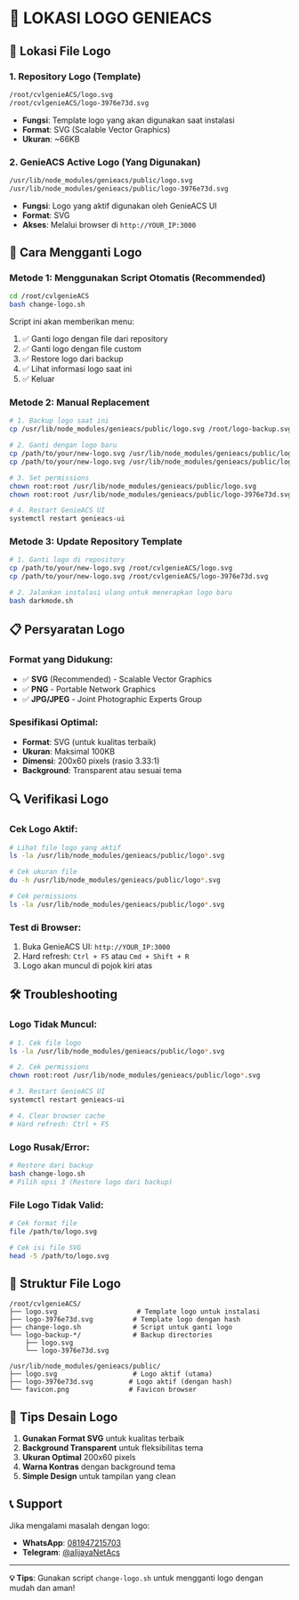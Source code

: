 # 📍 **LOKASI LOGO GENIEACS**

## 🎯 **Lokasi File Logo**

### 1. **Repository Logo (Template)**
```bash
/root/cvlgenieACS/logo.svg
/root/cvlgenieACS/logo-3976e73d.svg
```
- **Fungsi**: Template logo yang akan digunakan saat instalasi
- **Format**: SVG (Scalable Vector Graphics)
- **Ukuran**: ~66KB

### 2. **GenieACS Active Logo (Yang Digunakan)**
```bash
/usr/lib/node_modules/genieacs/public/logo.svg
/usr/lib/node_modules/genieacs/public/logo-3976e73d.svg
```
- **Fungsi**: Logo yang aktif digunakan oleh GenieACS UI
- **Format**: SVG
- **Akses**: Melalui browser di `http://YOUR_IP:3000`

## 🔧 **Cara Mengganti Logo**

### **Metode 1: Menggunakan Script Otomatis (Recommended)**
```bash
cd /root/cvlgenieACS
bash change-logo.sh
```

Script ini akan memberikan menu:
1. ✅ Ganti logo dengan file dari repository
2. ✅ Ganti logo dengan file custom
3. ✅ Restore logo dari backup
4. ✅ Lihat informasi logo saat ini
5. ✅ Keluar

### **Metode 2: Manual Replacement**
```bash
# 1. Backup logo saat ini
cp /usr/lib/node_modules/genieacs/public/logo.svg /root/logo-backup.svg

# 2. Ganti dengan logo baru
cp /path/to/your/new-logo.svg /usr/lib/node_modules/genieacs/public/logo.svg
cp /path/to/your/new-logo.svg /usr/lib/node_modules/genieacs/public/logo-3976e73d.svg

# 3. Set permissions
chown root:root /usr/lib/node_modules/genieacs/public/logo.svg
chown root:root /usr/lib/node_modules/genieacs/public/logo-3976e73d.svg

# 4. Restart GenieACS UI
systemctl restart genieacs-ui
```

### **Metode 3: Update Repository Template**
```bash
# 1. Ganti logo di repository
cp /path/to/your/new-logo.svg /root/cvlgenieACS/logo.svg
cp /path/to/your/new-logo.svg /root/cvlgenieACS/logo-3976e73d.svg

# 2. Jalankan instalasi ulang untuk menerapkan logo baru
bash darkmode.sh
```

## 📋 **Persyaratan Logo**

### **Format yang Didukung:**
- ✅ **SVG** (Recommended) - Scalable Vector Graphics
- ✅ **PNG** - Portable Network Graphics
- ✅ **JPG/JPEG** - Joint Photographic Experts Group

### **Spesifikasi Optimal:**
- **Format**: SVG (untuk kualitas terbaik)
- **Ukuran**: Maksimal 100KB
- **Dimensi**: 200x60 pixels (rasio 3.33:1)
- **Background**: Transparent atau sesuai tema

## 🔍 **Verifikasi Logo**

### **Cek Logo Aktif:**
```bash
# Lihat file logo yang aktif
ls -la /usr/lib/node_modules/genieacs/public/logo*.svg

# Cek ukuran file
du -h /usr/lib/node_modules/genieacs/public/logo*.svg

# Cek permissions
ls -la /usr/lib/node_modules/genieacs/public/logo*.svg
```

### **Test di Browser:**
1. Buka GenieACS UI: `http://YOUR_IP:3000`
2. Hard refresh: `Ctrl + F5` atau `Cmd + Shift + R`
3. Logo akan muncul di pojok kiri atas

## 🛠️ **Troubleshooting**

### **Logo Tidak Muncul:**
```bash
# 1. Cek file logo
ls -la /usr/lib/node_modules/genieacs/public/logo*.svg

# 2. Cek permissions
chown root:root /usr/lib/node_modules/genieacs/public/logo*.svg

# 3. Restart GenieACS UI
systemctl restart genieacs-ui

# 4. Clear browser cache
# Hard refresh: Ctrl + F5
```

### **Logo Rusak/Error:**
```bash
# Restore dari backup
bash change-logo.sh
# Pilih opsi 3 (Restore logo dari backup)
```

### **File Logo Tidak Valid:**
```bash
# Cek format file
file /path/to/logo.svg

# Cek isi file SVG
head -5 /path/to/logo.svg
```

## 📁 **Struktur File Logo**

```
/root/cvlgenieACS/
├── logo.svg                    # Template logo untuk instalasi
├── logo-3976e73d.svg          # Template logo dengan hash
├── change-logo.sh             # Script untuk ganti logo
└── logo-backup-*/             # Backup directories
    ├── logo.svg
    └── logo-3976e73d.svg

/usr/lib/node_modules/genieacs/public/
├── logo.svg                   # Logo aktif (utama)
├── logo-3976e73d.svg         # Logo aktif (dengan hash)
└── favicon.png               # Favicon browser
```

## 🎨 **Tips Desain Logo**

1. **Gunakan Format SVG** untuk kualitas terbaik
2. **Background Transparent** untuk fleksibilitas tema
3. **Ukuran Optimal** 200x60 pixels
4. **Warna Kontras** dengan background tema
5. **Simple Design** untuk tampilan yang clean

## 📞 **Support**

Jika mengalami masalah dengan logo:
- **WhatsApp**: [081947215703](https://wa.me/6281947215703)
- **Telegram**: [@alijayaNetAcs](https://t.me/alijayaNetAcs)

---

**💡 Tips**: Gunakan script `change-logo.sh` untuk mengganti logo dengan mudah dan aman!
